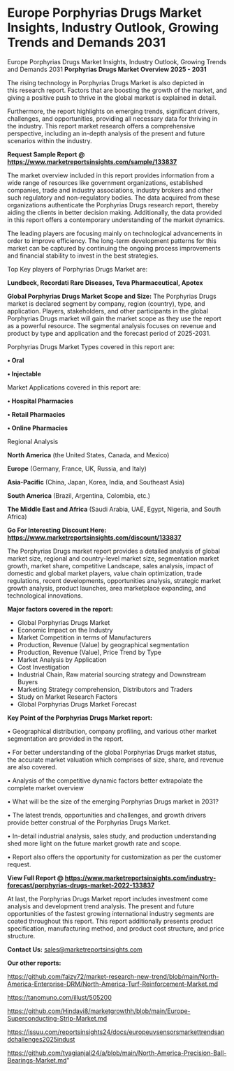 # Europe Porphyrias Drugs Market Insights, Industry Outlook, Growing Trends and Demands 2031
Europe Porphyrias Drugs Market Insights, Industry Outlook, Growing Trends and Demands 2031
<Strong> Porphyrias Drugs Market Overview 2025 - 2031</strong>

The rising technology in Porphyrias Drugs Market is also depicted in this research report. Factors that are boosting the growth of the market, and giving a positive push to thrive in the global market is explained in detail.

Furthermore, the report highlights on emerging trends, significant drivers, challenges, and opportunities, providing all necessary data for thriving in the industry. This report market research offers a comprehensive perspective, including an in-depth analysis of the present and future scenarios within the industry.

<strong>Request Sample Report @ <a href=https://www.marketreportsinsights.com/sample/133837>https://www.marketreportsinsights.com/sample/133837</a></strong>

The market overview included in this report provides information from a wide range of resources like government organizations, established companies, trade and industry associations, industry brokers and other such regulatory and non-regulatory bodies. The data acquired from these organizations authenticate the Porphyrias Drugs research report, thereby aiding the clients in better decision making. Additionally, the data provided in this report offers a contemporary understanding of the market dynamics.

The leading players are focusing mainly on technological advancements in order to improve efficiency. The long-term development patterns for this market can be captured by continuing the ongoing process improvements and financial stability to invest in the best strategies.

Top Key players of Porphyrias Drugs Market are:

<strong>Lundbeck, Recordati Rare Diseases, Teva Pharmaceutical, Apotex</strong>

<strong><b>Global Porphyrias Drugs Market Scope and Size:</b></strong>
The Porphyrias Drugs market is declared segment by company, region (country), type, and application. Players, stakeholders, and other participants in the global Porphyrias Drugs market will gain the market scope as they use the report as a powerful resource. The segmental analysis focuses on revenue and product by type and application and the forecast period of 2025-2031.

Porphyrias Drugs Market Types covered in this report are:

<strong>• Oral

• Injectable</strong>

Market Applications covered in this report are:

<strong>• Hospital Pharmacies

• Retail Pharmacies

• Online Pharmacies</strong> 

Regional Analysis

<strong>North America</strong> (the United States, Canada, and Mexico)

<strong>Europe</strong> (Germany, France, UK, Russia, and Italy)

<strong>Asia-Pacific</strong> (China, Japan, Korea, India, and Southeast Asia)

<strong>South America</strong> (Brazil, Argentina, Colombia, etc.)

<strong>The Middle East and Africa</strong> (Saudi Arabia, UAE, Egypt, Nigeria, and South Africa)

<strong>Go For Interesting Discount Here: <a href=https://www.marketreportsinsights.com/discount/133837>https://www.marketreportsinsights.com/discount/133837</a></strong>

The Porphyrias Drugs market report provides a detailed analysis of global market size, regional and country-level market size, segmentation market growth, market share, competitive Landscape, sales analysis, impact of domestic and global market players, value chain optimization, trade regulations, recent developments, opportunities analysis, strategic market growth analysis, product launches, area marketplace expanding, and technological innovations.

<strong><b>Major factors covered in the report:</b></strong>
<ul>
  <li>Global Porphyrias Drugs Market </li>
  <li>Economic Impact on the Industry</li>
  <li>Market Competition in terms of Manufacturers</li>
  <li>Production, Revenue (Value) by geographical segmentation</li>
  <li>Production, Revenue (Value), Price Trend by Type</li>
  <li>Market Analysis by Application</li>
  <li>Cost Investigation</li>
  <li>Industrial Chain, Raw material sourcing strategy and Downstream Buyers</li>
  <li>Marketing Strategy comprehension, Distributors and Traders</li>
  <li>Study on Market Research Factors</li>
  <li>Global Porphyrias Drugs Market Forecast</li>
</ul>

<strong><b>Key Point of the Porphyrias Drugs Market report:</b></strong>

• Geographical distribution, company profiling, and various other market segmentation are provided in the report.

• For better understanding of the global Porphyrias Drugs market status, the accurate market valuation which comprises of size, share, and revenue are also covered.

• Analysis of the competitive dynamic factors better extrapolate the complete market overview

• What will be the size of the emerging Porphyrias Drugs market in 2031?

• The latest trends, opportunities and challenges, and growth drivers provide better construal of the Porphyrias Drugs Market.

• In-detail industrial analysis, sales study, and production understanding shed more light on the future market growth rate and scope.

• Report also offers the opportunity for customization as per the customer request.

<strong><b>View Full Report @ <a href=https://www.marketreportsinsights.com/industry-forecast/porphyrias-drugs-market-2022-133837>https://www.marketreportsinsights.com/industry-forecast/porphyrias-drugs-market-2022-133837</a></b></strong>


At last, the Porphyrias Drugs Market report includes investment come analysis and development trend analysis. The present and future opportunities of the fastest growing international industry segments are coated throughout this report. This report additionally presents product specification, manufacturing method, and product cost structure, and price structure.

<strong>Contact Us:</strong>
sales@marketreportsinsights.com

<strong>Our other reports:</strong>

<a href=https://github.com/faizy72/market-research-new-trend/blob/main/North-America-Enterprise-DRM/North-America-Turf-Reinforcement-Market.md>https://github.com/faizy72/market-research-new-trend/blob/main/North-America-Enterprise-DRM/North-America-Turf-Reinforcement-Market.md</a>

<a href=https://tanomuno.com/illust/505200>https://tanomuno.com/illust/505200</a>

<a href=https://github.com/Hindavi8/marketgrowthh/blob/main/Europe-Superconducting-Strip-Market.md>https://github.com/Hindavi8/marketgrowthh/blob/main/Europe-Superconducting-Strip-Market.md</a>

<a href=https://issuu.com/reportsinsights24/docs/europeuvsensorsmarkettrendsandchallenges2025indust>https://issuu.com/reportsinsights24/docs/europeuvsensorsmarkettrendsandchallenges2025indust</a>

<a href=https://github.com/tyagianjali24/a/blob/main/North-America-Precision-Ball-Bearings-Market.md>https://github.com/tyagianjali24/a/blob/main/North-America-Precision-Ball-Bearings-Market.md</a>"

